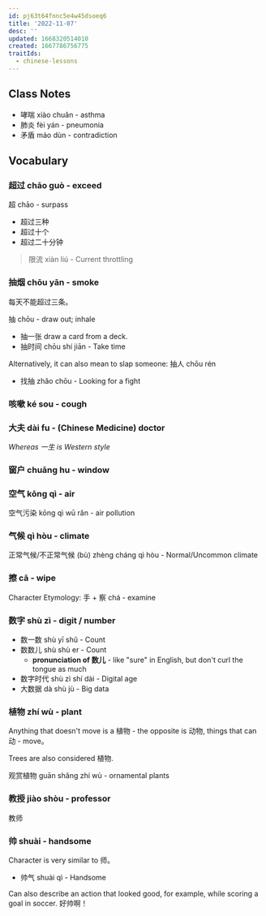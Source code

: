 ```yaml
---
id: pj63t64fnnc5e4w45dsoeq6
title: '2022-11-07'
desc: ''
updated: 1668320514010
created: 1667786756775
traitIds:
  - chinese-lessons
---
```


## Class Notes

- 哮喘 xiào chuǎn - asthma
- 肺炎 fèi yán - pneumonia
- 矛盾 máo dùn - contradiction

## Vocabulary

### 超过 chāo guò - exceed

超 chāo - surpass

- 超过三种
- 超过十个
- 超过二十分钟

> 限流 xiàn liú - Current throttling

### 抽烟 chōu yān - smoke

每天不能超过三条。

抽 chōu - draw out; inhale
- 抽一张 draw a card from a deck.
- 抽时间 chōu shí jiān - Take time

Alternatively, it can also mean to slap someone: 抽人 chōu rén
- 找抽 zhǎo chōu - Looking for a fight

### 咳嗽 ké sou - cough

### 大夫 dài fu - (Chinese Medicine) doctor

_Whereas 一生 is Western style_


### 窗户 chuāng hu - window

### 空气 kōng qì - air

空气污染 kōng qì wū rǎn - air pollution

### 气候 qì hòu - climate

正常气候/不正常气候 (bù) zhèng cháng qì hòu - Normal/Uncommon climate

### 擦 cā - wipe

Character Etymology: 手 + 察 chá - examine

### 数字 shù zì - digit / number

- 数一数 shù yī shǔ - Count
- 数数儿 shù shù er - Count
    - **pronunciation of 数儿** - like "sure" in English, but don't curl the tongue as much
- 数字时代 shù zì shí dài - Digital age
- 大数据 dà shù jù - Big data

### 植物 zhí wù - plant

Anything that doesn't move is a 植物 - the opposite is 动物, things that can 动 - move。

Trees are also considered 植物.

观赏植物 guān shǎng zhí wù - ornamental plants

### 教授 jiào shòu - professor

教师

### 帅 shuài -  handsome

Character is very similar to 师。

- 帅气 shuài qì - Handsome

Can also describe an action that looked good, for example, while scoring a goal in soccer. 好帅啊！

